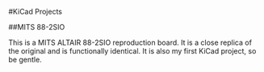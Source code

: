 #KiCad Projects

##MITS 88-2SIO

This is a MITS ALTAIR 88-2SIO reproduction board. It is a close replica of the original and is functionally identical. It is also my first KiCad project, so be gentle.
